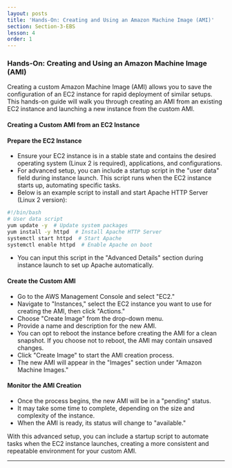 ```yaml
---
layout: posts
title: 'Hands-On: Creating and Using an Amazon Machine Image (AMI)'
section: Section-3-EBS
lesson: 4
order: 1
---
```


### Hands-On: Creating and Using an Amazon Machine Image (AMI)

Creating a custom Amazon Machine Image (AMI) allows you to save the configuration of an EC2 instance for rapid deployment of similar setups. This hands-on guide will walk you through creating an AMI from an existing EC2 instance and launching a new instance from the custom AMI.

<!-- pagebreak -->

#### Creating a Custom AMI from an EC2 Instance

#### Prepare the EC2 Instance

- Ensure your EC2 instance is in a stable state and contains the desired operating system (Linux 2 is required), applications, and configurations.
- For advanced setup, you can include a startup script in the "user data" field during instance launch. This script runs when the EC2 instance starts up, automating specific tasks.
- Below is an example script to install and start Apache HTTP Server (Linux 2 version):

```sh
#!/bin/bash
# User data script
yum update -y  # Update system packages
yum install -y httpd  # Install Apache HTTP Server
systemctl start httpd  # Start Apache
systemctl enable httpd  # Enable Apache on boot
```

- You can input this script in the "Advanced Details" section during instance launch to set up Apache automatically.

<!-- pagebreak -->

#### Create the Custom AMI

- Go to the AWS Management Console and select "EC2."
- Navigate to "Instances," select the EC2 instance you want to use for creating the AMI, then click "Actions."
- Choose "Create Image" from the drop-down menu.
- Provide a name and description for the new AMI.
- You can opt to reboot the instance before creating the AMI for a clean snapshot. If you choose not to reboot, the AMI may contain unsaved changes.
- Click "Create Image" to start the AMI creation process.
- The new AMI will appear in the "Images" section under "Amazon Machine Images."

<!-- pagebreak -->

#### Monitor the AMI Creation

- Once the process begins, the new AMI will be in a "pending" status.
- It may take some time to complete, depending on the size and complexity of the instance.
- When the AMI is ready, its status will change to "available."

With this advanced setup, you can include a startup script to automate tasks when the EC2 instance launches, creating a more consistent and repeatable environment for your custom AMI.

---
